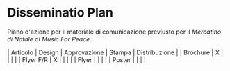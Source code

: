 # Disseminatio Plan

Piano d'azione per il materiale di comunicazione previusto per il _Mercatino di Natale_ di _Music For Peace_.

| Articolo | Design | Approvazione | Stampa | Distribuzione |
| Brochure | X |  | | |
| Flyer F/R | X | | | |
| Flyer | | | |
| Poster | | | |